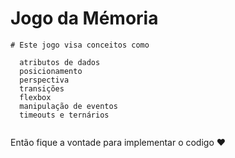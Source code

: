 # Jogo da Mémoria

```
# Este jogo visa conceitos como 

  atributos de dados
  posicionamento
  perspectiva 
  transições
  flexbox
  manipulação de eventos
  timeouts e ternários
  
```

Então fique a vontade para implementar o codigo :heart:
